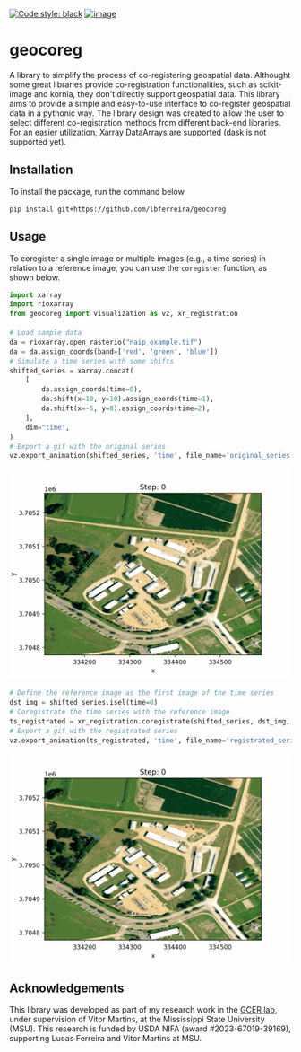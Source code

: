 [![Code style: black](https://img.shields.io/badge/code%20style-black-000000.svg)](https://github.com/psf/black)
[![image](https://colab.research.google.com/assets/colab-badge.svg)](https://colab.research.google.com/github/lbferreira/geocoreg/blob/main)
# geocoreg
A library to simplify the process of co-registering geospatial data.
Althought some great libraries provide co-registration functionalities, such as scikit-image and kornia, they don't directly support geospatial data. This library aims to provide a simple and easy-to-use interface to co-register geospatial data in a pythonic way. The library design was created to allow the user to select different co-registration methods from different back-end libraries. For an easier utilization, Xarray DataArrays are supported (dask is not supported yet).

## Installation
To install the package, run the command below
```
pip install git+https://github.com/lbferreira/geocoreg
```

## Usage
To coregister a single image or multiple images (e.g., a time series) in relation to a reference image, you can use the `coregister` function, as shown below.
```python
import xarray
import rioxarray
from geocoreg import visualization as vz, xr_registration

# Load sample data
da = rioxarray.open_rasterio("naip_example.tif")
da = da.assign_coords(band=['red', 'green', 'blue'])
# Simulate a time series with some shifts
shifted_series = xarray.concat(
    [
        da.assign_coords(time=0),
        da.shift(x=10, y=10).assign_coords(time=1),
        da.shift(x=-5, y=8).assign_coords(time=2),
    ],
    dim="time",
)
# Export a gif with the original series
vz.export_animation(shifted_series, 'time', file_name='original_series.gif')
```
<img src="./docs/registration_example/original_series.gif" alt="Original time series" style="width: 500px;">

```python
# Define the reference image as the first image of the time series
dst_img = shifted_series.isel(time=0)
# Coregistrate the time series with the reference image
ts_registrated = xr_registration.coregistrate(shifted_series, dst_img, registrator='pcc', registration_bands=['red',])
# Export a gif with the registrated series
vz.export_animation(ts_registrated, 'time', file_name='registrated_series.gif')
```
<img src="./docs/registration_example/registrated_series.gif" alt="Registrated time series" style="width: 500px;">

## Acknowledgements
This library was developed as part of
my research work in the [GCER lab](https://www.gcerlab.com/), under supervision of Vitor Martins, at the Mississippi State University (MSU). This research is funded by USDA NIFA (award #2023-67019-39169), supporting Lucas Ferreira and Vitor Martins at MSU.